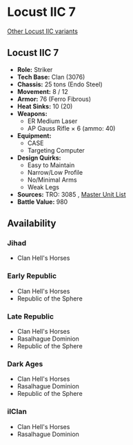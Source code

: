 # Locust IIC 7 

[Other Locust IIC variants](../locust_iic.md) 

## Locust IIC 7 

- **Role:** Striker 
- **Tech Base:** Clan (3076) 
- **Chassis:** 25 tons (Endo Steel) 
- **Movement:** 8 / 12 
- **Armor:** 76 (Ferro Fibrous) 
- **Heat Sinks:** 10 (20) 
- **Weapons:** 
  - ER Medium Laser 
  - AP Gauss Rifle × 6 (ammo: 40) 
- **Equipment:** 
  - CASE 
  - Targeting Computer 
- **Design Quirks:** 
  - Easy to Maintain 
  - Narrow/Low Profile 
  - No/Minimal Arms 
  - Weak Legs 
- **Sources:** TRO: 3085 , [Master Unit List](http://masterunitlist.info/Unit/Details/1920) 
- **Battle Value:** 980 

## Availability 

### Jihad 

- Clan Hell's Horses 

### Early Republic 

- Clan Hell's Horses 
- Republic of the Sphere 

### Late Republic 

- Clan Hell's Horses 
- Rasalhague Dominion 
- Republic of the Sphere 

### Dark Ages 

- Clan Hell's Horses 
- Rasalhague Dominion 
- Republic of the Sphere 

### ilClan 

- Clan Hell's Horses 
- Rasalhague Dominion 

